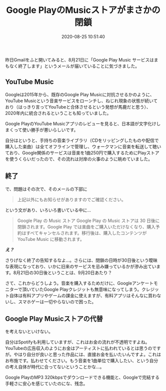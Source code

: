 ﻿---
title: Google PlayのMusicストアがまさかの閉鎖
date: 2020-08-25 10:51:40
post_id: 6cugzr
categories:
  - 雑記
tags:
---

昨日Gmailをふと開いてみると、8月21日に「Google Play Music サービスはまもなく終了します」というメールが届いていることに気づきました。


## YouTube Music

Googleは2015年から、既存のGoogle Play Musicに対抗させるかのように、YouTube Musicという音楽サービスをローンチし、ねじれ現象の状態が続いており（はっきり言ってYouTubeと合体させるという発想が馬鹿だと思う）、2020年内に統合されるということも知っていました。

Google PlayのYouTube Musicアプリのレビューを見ると、日本語が文字化けしまくって使い勝手が悪いらしいです。

自分はというと、手持ちの音楽ライブラリ（CDをリッピングしたものや配信で購入した楽曲）は全てオフラインで管理し、ウォークマンに音楽を転送して聴いており、Google関係のサービスは音楽を1曲250円で購入するためにPlayストアを使うくらいだったので、その流れは対岸の火事のように眺めていました。


## 終了

で、問題はその次で、そのメールの下部に

> 上記以外にもお知らせがありますのでご確認ください。

という文があり、いろいろ書いている中に...

> Google Play の Music ストア
Google Play の Music ストアは 30 日後に閉鎖されます。Google Play では楽曲をご購入いただけなくなり、購入予約はすべてキャンセルされます。移行後は、購入したコンテンツが YouTube Music に移動されます。

***え？***

さりげなく終了の告知するなよ...。さらには、閉鎖の日時が30日後という曖昧な表現になっており、いかに旧来のサービスを忌み嫌っているかが滲み出ています。8月21日の30日後ということは、9月20日あたり？

さて、これからどうしよう。音楽を購入するためだけに、Googleアンケートモニターで頂いていたGoogle Playクレジットも無意味になってしまう。クレジット自体は有料アプリやゲームの課金に使えますが、有料アプリはそんなに買わないし、スマホゲーは一切やらないので困った。


## Google Play Musicストアの代替

を考えないといけない。

自分はSpotifyも利用していますが、これはお金の流れが不透明ですよね。YouTubeの広告収入のようにお金はアーティストに払われているとは思うのですが。やはり自分が良いと思った作品には、直接お金を払いたいんですよ。これはお布施です。払わせてください。もう音楽を1曲単位で購入したい、という自分の考え自体が時代に合ってないということかな...。

Google PlayのMP3 320kbpsでダウンロードできる機能と、Googleで完結する手軽さに安心を感じていたのにな、残念。
